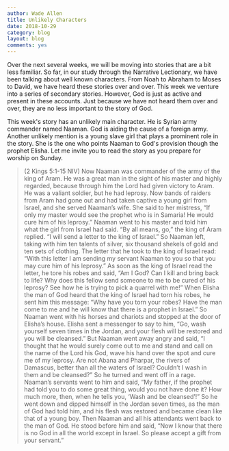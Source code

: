 ```yaml
---
author: Wade Allen
title: Unlikely Characters
date: 2018-10-29
category: blog
layout: blog
comments: yes
---
```

 
Over the next several weeks, we will be moving into stories that are a bit less familiar. So far, in our study through the Narrative Lectionary, we have been talking about well known characters. From Noah to Abraham to Moses to David, we have heard these stories over and over. This week we venture into a series of secondary stories. However, God is just as active and present in these accounts. Just because we have not heard them over and over, they are no less important to the story of God.
 
This week's story has an unlikely main character. He is Syrian army commander named Naaman. God is aiding the cause of a foreign army. Another unlikely mention is a young slave girl that plays a prominent role in the story. She is the one who points Naaman to God's provision though the prophet Elisha. Let me invite you to read the story as you prepare for worship on Sunday.

>(2 Kings 5:1-15 NIV) Now Naaman was commander of the army of the king of Aram. He was a great man in the sight of his master and highly regarded, because through him the Lord had given victory to Aram. He was a valiant soldier, but he had leprosy. Now bands of raiders from Aram had gone out and had taken captive a young girl from Israel, and she served Naaman’s wife. She said to her mistress, “If only my master would see the prophet who is in Samaria! He would cure him of his leprosy.” Naaman went to his master and told him what the girl from Israel had said. “By all means, go,” the king of Aram replied. “I will send a letter to the king of Israel.” So Naaman left, taking with him ten talents of silver, six thousand shekels of gold and ten sets of clothing. The letter that he took to the king of Israel read: “With this letter I am sending my servant Naaman to you so that you may cure him of his leprosy.” As soon as the king of Israel read the letter, he tore his robes and said, “Am I God? Can I kill and bring back to life? Why does this fellow send someone to me to be cured of his leprosy? See how he is trying to pick a quarrel with me!” When Elisha the man of God heard that the king of Israel had torn his robes, he sent him this message: “Why have you torn your robes? Have the man come to me and he will know that there is a prophet in Israel.” So Naaman went with his horses and chariots and stopped at the door of Elisha’s house. Elisha sent a messenger to say to him, “Go, wash yourself seven times in the Jordan, and your flesh will be restored and you will be cleansed.” But Naaman went away angry and said, “I thought that he would surely come out to me and stand and call on the name of the Lord his God, wave his hand over the spot and cure me of my leprosy. Are not Abana and Pharpar, the rivers of Damascus, better than all the waters of Israel? Couldn’t I wash in them and be cleansed?” So he turned and went off in a rage. Naaman’s servants went to him and said, “My father, if the prophet had told you to do some great thing, would you not have done it? How much more, then, when he tells you, ‘Wash and be cleansed’!” So he went down and dipped himself in the Jordan seven times, as the man of God had told him, and his flesh was restored and became clean like that of a young boy. Then Naaman and all his attendants went back to the man of God. He stood before him and said, “Now I know that there is no God in all the world except in Israel. So please accept a gift from your servant.”

